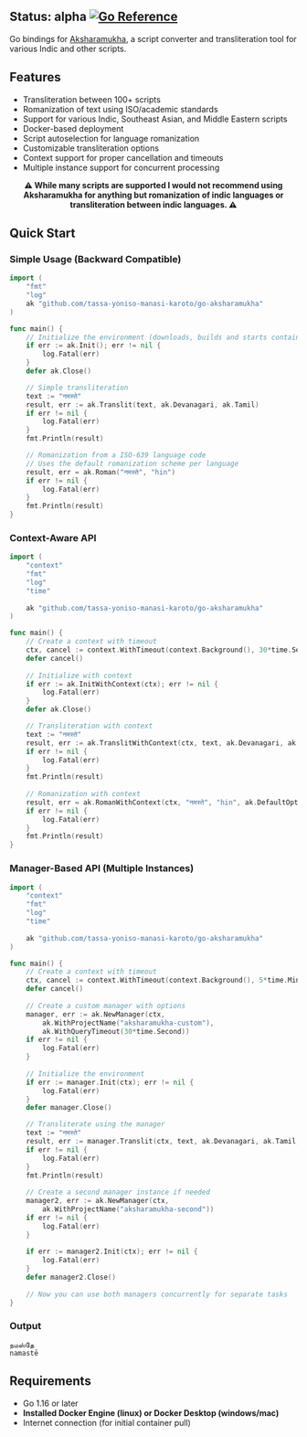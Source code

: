 ## Status: alpha [![Go Reference](https://pkg.go.dev/badge/github.com/tassa-yoniso-manasi-karoto/go-aksharamukha.svg)](https://pkg.go.dev/github.com/tassa-yoniso-manasi-karoto/go-aksharamukha) 

Go bindings for [Aksharamukha](https://github.com/virtualvinodh/aksharamukha), a script converter and transliteration tool for various Indic and other scripts.

## Features

- Transliteration between 100+ scripts
- Romanization of text using ISO/academic standards
- Support for various Indic, Southeast Asian, and Middle Eastern scripts
- Docker-based deployment
- Script autoselection for language romanization
- Customizable transliteration options
- Context support for proper cancellation and timeouts
- Multiple instance support for concurrent processing

**<p align="center"> ⚠️ While many scripts are supported I would not recommend using Aksharamukha for anything but romanization of indic languages or transliteration between indic languages. ⚠️ </p>**

## Quick Start

### Simple Usage (Backward Compatible)

```go
import (
	"fmt"
	"log"
	ak "github.com/tassa-yoniso-manasi-karoto/go-aksharamukha"
)

func main() {
	// Initialize the environment (downloads, builds and starts containers)
	if err := ak.Init(); err != nil {
		log.Fatal(err)
	}
	defer ak.Close()

	// Simple transliteration
	text := "नमस्ते"
	result, err := ak.Translit(text, ak.Devanagari, ak.Tamil)
	if err != nil {
		log.Fatal(err)
	}
	fmt.Println(result)

	// Romanization from a ISO-639 language code
	// Uses the default romanization scheme per language
	result, err = ak.Roman("नमस्ते", "hin")
	if err != nil {
		log.Fatal(err)
	}
	fmt.Println(result)
}
```

### Context-Aware API

```go
import (
	"context"
	"fmt"
	"log"
	"time"
	
	ak "github.com/tassa-yoniso-manasi-karoto/go-aksharamukha"
)

func main() {
	// Create a context with timeout
	ctx, cancel := context.WithTimeout(context.Background(), 30*time.Second)
	defer cancel()
	
	// Initialize with context
	if err := ak.InitWithContext(ctx); err != nil {
		log.Fatal(err)
	}
	defer ak.Close()

	// Transliteration with context
	text := "नमस्ते"
	result, err := ak.TranslitWithContext(ctx, text, ak.Devanagari, ak.Tamil, ak.DefaultOptions())
	if err != nil {
		log.Fatal(err)
	}
	fmt.Println(result)
	
	// Romanization with context
	result, err = ak.RomanWithContext(ctx, "नमस्ते", "hin", ak.DefaultOptions())
	if err != nil {
		log.Fatal(err)
	}
	fmt.Println(result)
}
```

### Manager-Based API (Multiple Instances)

```go
import (
	"context"
	"fmt"
	"log"
	"time"
	
	ak "github.com/tassa-yoniso-manasi-karoto/go-aksharamukha"
)

func main() {
	// Create a context with timeout
	ctx, cancel := context.WithTimeout(context.Background(), 5*time.Minute)
	defer cancel()
	
	// Create a custom manager with options
	manager, err := ak.NewManager(ctx, 
		ak.WithProjectName("aksharamukha-custom"),
		ak.WithQueryTimeout(30*time.Second))
	if err != nil {
		log.Fatal(err)
	}
	
	// Initialize the environment
	if err := manager.Init(ctx); err != nil {
		log.Fatal(err)
	}
	defer manager.Close()

	// Transliterate using the manager
	text := "नमस्ते"
	result, err := manager.Translit(ctx, text, ak.Devanagari, ak.Tamil, ak.DefaultOptions())
	if err != nil {
		log.Fatal(err)
	}
	fmt.Println(result)
	
	// Create a second manager instance if needed
	manager2, err := ak.NewManager(ctx, 
		ak.WithProjectName("aksharamukha-second"))
	if err != nil {
		log.Fatal(err)
	}
	
	if err := manager2.Init(ctx); err != nil {
		log.Fatal(err)
	}
	defer manager2.Close()
	
	// Now you can use both managers concurrently for separate tasks
}
```

### Output

```
நமஸ்தே
namastē
```

## Requirements

- Go 1.16 or later
- **Installed Docker Engine (linux) or Docker Desktop (windows/mac)**
- Internet connection (for initial container pull)
